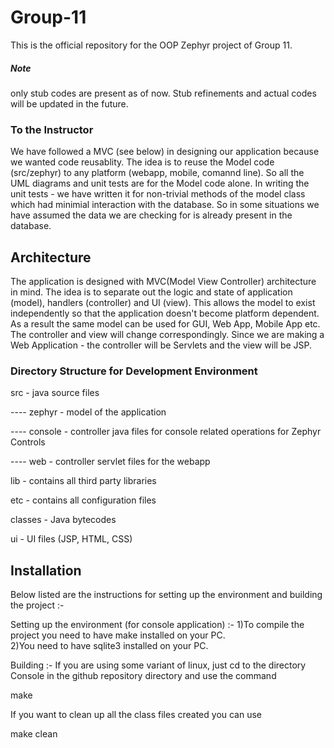 Group-11
========

This is the official repository for the OOP Zephyr project of Group 11.
##### Note
only stub codes are present as of now. Stub refinements and actual codes will be updated in the future.

### To the Instructor
We have followed a MVC (see below) in designing our application because we wanted code reusablity. The idea is to reuse the Model code (src/zephyr) to any platform (webapp, mobile, comannd line). So all the UML diagrams and unit tests are for the Model code alone. In writing the unit tests - we have written it for non-trivial methods of the model class which had minimial interaction with the database. So in some situations we have assumed the data we are checking for is already present in the database.

## Architecture
The application is designed with MVC(Model View Controller) architecture in mind. The idea is to separate out the logic and state of application (model), handlers  (controller) and UI (view). This allows the model to exist independently so that the application doesn't become platform dependent. As a result the same model can be used for GUI, Web App, Mobile App etc. The controller and view will change correspondingly. Since we are making a Web Application - the controller will be Servlets and the view will be JSP.

### Directory Structure for Development Environment
src - java source files

---- zephyr - model of the application

---- console - controller java files for console related operations for Zephyr Controls

---- web - controller servlet files for the webapp

lib - contains all third party libraries

etc - contains all configuration files

classes - Java bytecodes

ui - UI files (JSP, HTML, CSS)


## Installation
Below listed are the instructions for setting up the environment and building the project :- 

Setting up the environment (for console application) :- 
1)To compile the project you need to have make installed on your PC.  
2)You need to have sqlite3 installed on your PC.  

Building :- 
If you are using some variant of linux, just cd to the directory Console in the github repository directory and use the command  

make 

If you want to clean up all the class files created you can use 
 
make clean 
